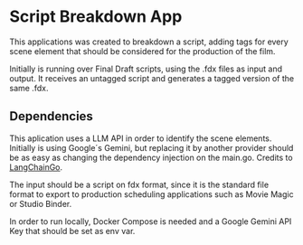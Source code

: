 # Script Breakdown App

This applications was created to breakdown a script, adding tags for every scene element that should be considered for the production of the film.

Initially is running over Final Draft scripts, using the .fdx files as input and output. It receives an untagged script and generates a tagged version of the same .fdx.

## Dependencies

This aplication uses a LLM API in order to identify the scene elements. Initially is using Google´s Gemini, but replacing it by another provider should be as easy as changing the dependency injection on the main.go. Credits to [LangChainGo](https://github.com/tmc/langchaingo).

The input should be a script on fdx format, since it is the standard file format to export to production scheduling applications such as Movie Magic or Studio Binder.

In order to run locally, Docker Compose is needed and a Google Gemini API Key that should be set as env var.
